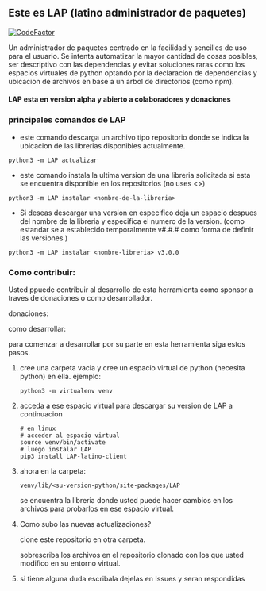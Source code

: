 ## Este es LAP (latino administrador de paquetes)

[![CodeFactor](https://www.codefactor.io/repository/github/n3kosempai/lap_cliente/badge)](https://www.codefactor.io/repository/github/n3kosempai/lap_cliente)



Un administrador de paquetes centrado en la facilidad y sencilles de uso para el usuario. Se intenta automatizar la mayor cantidad de cosas posibles, ser descriptivo con las dependencias y evitar soluciones raras como los espacios virtuales de python optando por la declaracion de dependencias y ubicacion de archivos en base a un arbol de directorios (como npm).

#### LAP esta en version alpha y abierto a colaboradores y donaciones

### principales comandos de LAP

- este comando descarga un archivo tipo repositorio donde se indica la ubicacion de las librerias disponibles actualmente.

```shell
python3 -m LAP actualizar
```

- este comando instala la ultima version de una libreria solicitada si esta se encuentra disponible en los repositorios (no uses <>)

```shell
python3 -m LAP instalar <nombre-de-la-libreria>
```

- Si deseas descargar una version en especifico deja un espacio despues del nombre de la libreria y especifica el numero de la version. (como estandar se a establecido temporalmente v#.#.# como forma de definir las versiones )

```shell
python3 -m LAP instalar <nombre-libreria> v3.0.0
```

### Como contribuir:

Usted ppuede contribuir al desarrollo de esta herramienta como sponsor a traves de donaciones o como desarrollador.

donaciones:





como desarrollar:

para comenzar a desarrollar por su parte en esta herramienta siga estos pasos.

1. cree una carpeta vacia y cree un espacio virtual de python (necesita python) en ella. ejemplo:   
   
   ```shell
   python3 -m virtualenv venv
   ```

2. acceda a ese espacio virtual para descargar su version de LAP a continuacion
   
   ```shell
   # en linux
   # acceder al espacio virtual
   source venv/bin/activate
   # luego instalar LAP
   pip3 install LAP-latino-client
   ```

3. ahora en la carpeta: 
   
   ```uri
   venv/lib/<su-version-python/site-packages/LAP
   ```
   
   se encuentra la libreria donde usted puede hacer cambios en los archivos para probarlos en ese espacio virtual.

4. Como subo las nuevas actualizaciones?
   
   clone este repositorio en otra carpeta.
   
   sobrescriba los archivos en el repositorio clonado con los que usted modifico en su entorno virtual.

5. si tiene alguna duda escribala dejelas en Issues y seran respondidas

